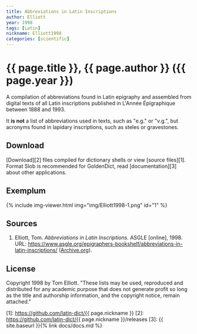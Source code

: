 ```yaml
---
title: Abbreviations in Latin Inscriptions
author: Elliott
year: 1998
tags: [Latin]
nickname: Elliott1998
categories: [scientific]
---
```

# {{ page.title }}, {{ page.author }} ({{ page.year }})

A compilation of abbreviations found in Latin epigraphy and assembled from digital texts of all Latin inscriptions published in L'Année Épigraphique between 1888 and 1993.

It **is not** a list of abbreviations used in texts, such as "e.g." or "v.g.", but acronyms found in lapidary inscriptions, such as steles or gravestones.


## Download

[Download][2] files compiled for dictionary shells or view [source files][1]. Format Slob is recommended for GoldenDict, read [documentation][3] about other applications.


## Exemplum

{% include img-viewer.html img="img/Elliott1998-1.png" id="1" %}


## Sources

1. Elliott, Tom. _Abbreviations in Latin Inscriptions._ ASGLE \[online\], 1998. URL: <https://www.asgle.org/epigraphers-bookshelf/abbreviations-in-latin-inscriptions/> ([Archive.org](https://web.archive.org/web/20130728023015/http://www.case.edu:80/artsci/clsc/asgle/abbrev/latin/)).


## License

Copyright 1998 by Tom Elliott. "These lists may be used, reproduced and distributed for any academic purpose that does not generate profit so long as the title and authorship information, and the copyright notice, remain attached."


[1]: https://github.com/latin-dict/{{ page.nickname }}
[2]: https://github.com/latin-dict/{{ page.nickname }}/releases
[3]: {{ site.baseurl }}{% link docs/docs.md %}


